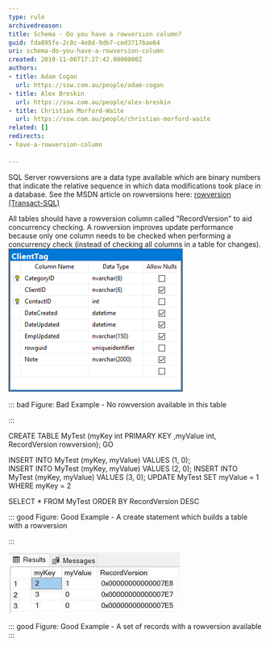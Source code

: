 ```yaml
---
type: rule
archivedreason: 
title: Schema - Do you have a rowversion column?
guid: fda895fe-2c8c-4e8d-9db7-ced3717bae64
uri: schema-do-you-have-a-rowversion-column
created: 2019-11-06T17:27:42.0000000Z
authors:
- title: Adam Cogan
  url: https://ssw.com.au/people/adam-cogan
- title: Alex Breskin
  url: https://ssw.com.au/people/alex-breskin
- title: Christian Morford-Waite
  url: https://ssw.com.au/people/christian-morford-waite
related: []
redirects:
- have-a-rowversion-column

---
```


SQL Server rowversions are a data type available which are binary numbers that indicate the relative sequence in which data modifications took place in a database. See the MSDN article on rowversions here: [rowversion (Transact-SQL)](https://docs.microsoft.com/en-us/sql/t-sql/data-types/rowversion-transact-sql?view=sql-server-ver15)

<!--endintro-->

All tables should have a rowversion column called "RecordVersion" to aid concurrency checking. A rowversion improves update performance because only one column needs to be checked when performing a concurrency check (instead of checking all columns in a table for changes).
![](NoRowversionOnTable.png)

::: bad
Figure: Bad Example - No rowversion available in this table

:::




CREATE TABLE MyTest (myKey int PRIMARY KEY 
    ,myValue int, RecordVersion rowversion); 
GO
 
INSERT INTO MyTest (myKey, myValue) VALUES (1, 0);  
INSERT INTO MyTest (myKey, myValue) VALUES (2, 0); 
INSERT INTO MyTest (myKey, myValue) VALUES (3, 0); 
UPDATE MyTest SET myValue = 1 WHERE myKey = 2
 
SELECT \* FROM MyTest ORDER BY RecordVersion DESC


::: good
Figure: Good Example - A create statement which builds a table with a rowversion

:::



![](RecordsWithRowversion.jpg)

::: good
Figure: Good Example - A set of records with a rowversion available
:::
